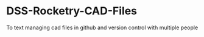 # DSS-Rocketry-CAD-Files
To text managing cad files in github and version control with multiple people
